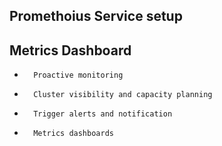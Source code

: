 ## Promethoius Service setup 


## Metrics Dashboard


* 		Proactive monitoring
* 		Cluster visibility and capacity planning
* 		Trigger alerts and notification
* 		Metrics dashboards